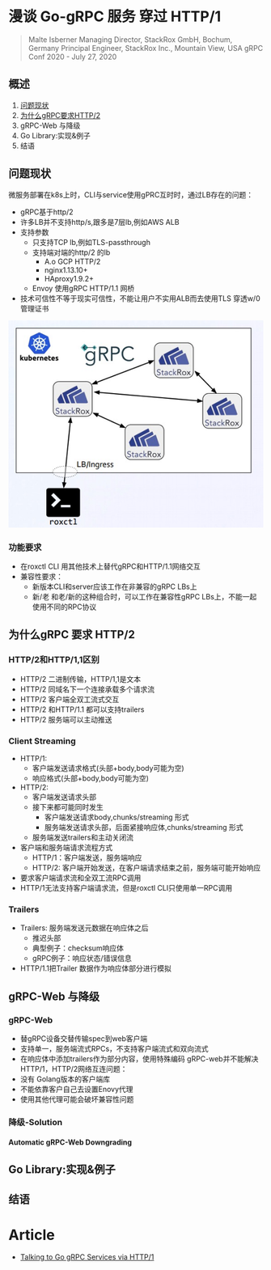 # 漫谈 Go-gRPC 服务 穿过 HTTP/1
> Malte Isberner
> Managing Director, StackRox GmbH, Bochum, Germany
> Principal Engineer, StackRox Inc., Mountain View, USA
> gRPC Conf 2020 - July 27, 2020

## 概述
1. [问题现状](./gRPCServicesViaHttp1.md#问题现状)
2. [为什么gRPC要求HTTP/2](为什么gRPC要求HTTP/2)
3. gRPC-Web 与降级
4. Go Library:实现&例子
5. 结语

## 问题现状
微服务部署在k8s上时，CLI与service使用gPRC互时时，通过LB存在的问题：
- gRPC基于http/2
- 许多LB并不支持http/s,跟多是7层lb,例如AWS ALB
- 支持参数
  - 只支持TCP lb,例如TLS-passthrough
  - 支持端对端的http/2 的lb
    - A.o GCP HTTP/2
    - nginx1.13.10+
    - HAproxy1.9.2+
  - Envoy 使用gRPC HTTP/1.1 网桥
- 技术可信性不等于现实可信性，不能让用户不实用ALB而去使用TLS 穿透w/0 管理证书

![](../assets/gRPC-roxctl-lb.jpg)

### 功能要求
- 在roxctl CLI 用其他技术上替代gRPC和HTTP/1.1网络交互
- 兼容性要求：
  - 新版本CLI和server应该工作在非兼容的gRPC LBs上
  - 新/老 和老/新的这种组合时，可以工作在兼容性gRPC LBs上，不能一起使用不同的RPC协议

## 为什么gRPC 要求 HTTP/2
### HTTP/2和HTTP/1,1区别
- HTTP/2 二进制传输，HTTP/1,1是文本
- HTTP/2 同域名下一个连接承载多个请求流
- HTTP/2 客户端全双工流式交互
- HTTP/2 和HTTP/1.1 都可以支持trailers
- HTTP/2 服务端可以主动推送
### Client Streaming
- HTTP/1:
  - 客户端发送请求格式(头部+body,body可能为空)
  - 响应格式(头部+body,body可能为空)
- HTTP/2:
  - 客户端发送请求头部
  - 接下来都可能同时发生
    - 客户端发送请求body,chunks/streaming 形式
    - 服务端发送请求头部，后面紧接响应体,chunks/streaming 形式
  - 服务端发送trailers和主动关闭流
- 客户端和服务端请求流程方式
  - HTTP/1：客户端发送，服务端响应
  - HTTP/2: 客户端开始发送，在客户端请求结束之前，服务端可能开始响应
- 要求客户端请求流和全双工流RPC调用
- HTTP/1无法支持客户端请求流，但是roxctl CLI只使用单一RPC调用
### Trailers
- Trailers: 服务端发送元数据在响应体之后
  - 推迟头部
  - 典型例子：checksum响应体
  - gRPC例子：响应状态/错误信息
- HTTP/1.1把Trailer 数据作为响应体部分进行模拟
## gRPC-Web 与降级
### gRPC-Web
- 替gRPC设备交替传输spec到web客户端
- 支持单一，服务端流式RPCs，不支持客户端流式和双向流式
- 在响应体中添加trailers作为部分内容，使用特殊编码
gRPC-web并不能解决HTTP/1，HTTP/2网络互连问题：
- 没有 Golang版本的客户端库
- 不能依靠客户自己去设置Enovy代理
- 使用其他代理可能会破坏兼容性问题
### 降级-Solution
#### Automatic gRPC-Web Downgrading

## Go Library:实现&例子
## 结语

# Article
- [Talking to Go gRPC Services via HTTP/1](https://static.sched.com/hosted_files/grpcconf20/c9/TalkingToGoGRPCviaHTTP1-gRPCConf2020-MalteIsberner.pdf)